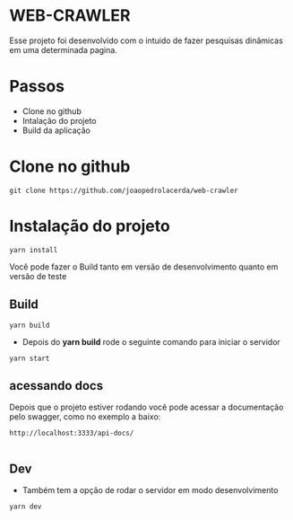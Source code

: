 # WEB-CRAWLER

Esse projeto foi desenvolvido com o intuido de fazer pesquisas dinâmicas em uma determinada pagina.

# Passos

- Clone no github
- Intalação do projeto
- Build da aplicação

# Clone no github

```
git clone https://github.com/joaopedrolacerda/web-crawler
```

# Instalação do projeto

```
yarn install
```
Você pode fazer o Build tanto em versão de desenvolvimento quanto em versão de teste




## Build

```
yarn build
```

- Depois do **yarn build** rode o seguinte comando para iniciar o servidor

```
yarn start
```

## acessando docs 
Depois que o projeto estiver rodando você pode acessar a documentação pelo swagger, como no exemplo a baixo:

````
http://localhost:3333/api-docs/


````


## Dev

- Também tem a opção de rodar o servidor em modo desenvolvimento

```
yarn dev
```
